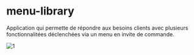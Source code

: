 # menu-library
Application qui permette de répondre aux besoins clients avec plusieurs fonctionnalitées déclenchées via un menu en invite de commande.

![1](https://https://github.com/ArPimentel/menu-library/src/Img/1.jpg)

